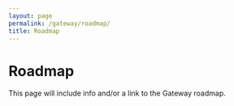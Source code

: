 ```yaml
---
layout: page
permalink: /gateway/roadmap/
title: Roadmap
---
```

# Roadmap

This page will include info and/or a link to the Gateway roadmap.




